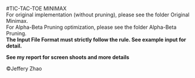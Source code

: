 #TIC-TAC-TOE MINIMAX  
For original implementation (without pruning), please see the folder Original Minimax.  
For Alpha-Beta Pruning optimization, please see the folder Alpha-Beta Pruning.  
**The Input File Format must strictly follow the rule. See example input for detail.**  
  
**See my report for screen shoots and more details**
  
&copy;Jeffery Zhao